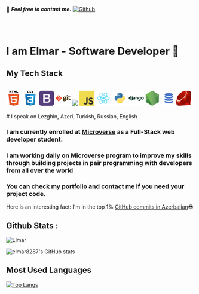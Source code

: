 📝 ***Feel free to contact me.*** [![Github](https://img.shields.io/github/followers/elmar8287?label=Follow%20Me&style=social)](https://github.com/elmar8287)
 
 <br><br>
 
 # I am Elmar - Software Developer 👋 
 ## My Tech Stack
 <br>
<code><img height="40" src="https://raw.githubusercontent.com/github/explore/80688e429a7d4ef2fca1e82350fe8e3517d3494d/topics/html/html.png"></code>
<code><img height="40" src="https://raw.githubusercontent.com/github/explore/80688e429a7d4ef2fca1e82350fe8e3517d3494d/topics/css/css.png"></code>
<code><img height="40" src="https://raw.githubusercontent.com/github/explore/80688e429a7d4ef2fca1e82350fe8e3517d3494d/topics/bootstrap/bootstrap.png"></code>
<code><img height="40" src="https://raw.githubusercontent.com/github/explore/80688e429a7d4ef2fca1e82350fe8e3517d3494d/topics/git/git.png"></code>
<code><img height="40" src="https://user-images.githubusercontent.com/674621/71187801-14e60a80-2280-11ea-94c9-e56576f76baf.png"></code>
<code><img height="40" src="https://raw.githubusercontent.com/github/explore/80688e429a7d4ef2fca1e82350fe8e3517d3494d/topics/javascript/javascript.png"></code>
<code><img height="40" src="https://raw.githubusercontent.com/github/explore/80688e429a7d4ef2fca1e82350fe8e3517d3494d/topics/react/react.png"></code>
<code><img height="40" src="https://raw.githubusercontent.com/github/explore/80688e429a7d4ef2fca1e82350fe8e3517d3494d/topics/python/python.png"></code>
<code><img height="40" src="https://raw.githubusercontent.com/github/explore/80688e429a7d4ef2fca1e82350fe8e3517d3494d/topics/django/django.png"></code>
<code><img height="40" src="https://raw.githubusercontent.com/github/explore/80688e429a7d4ef2fca1e82350fe8e3517d3494d/topics/nodejs/nodejs.png"></code>
<code><img height="40" src="https://raw.githubusercontent.com/github/explore/80688e429a7d4ef2fca1e82350fe8e3517d3494d/topics/sql/sql.png"></code><code><img height="40" src="https://raw.githubusercontent.com/github/explore/80688e429a7d4ef2fca1e82350fe8e3517d3494d/topics/ruby/ruby.png"></code>
<br><br>
# I speak on Lezghin, Azeri, Turkish, Russian, English<br>

###  I am currently enrolled at [Microverse](https://www.microverse.org/?grsf=04r25h) as a Full-Stack web developer student.<br>
###  I am  working daily on Microverse program to improve my skills through building projects in pair programming with developers from all over the world<br>
###  You can check [my portfolio](https://elmar8287.github.io/) and [contact me](https://elmar8287.github.io/#contact) if you need your project code.

Here is an interesting fact: I'm in the top 1% [GitHub commits in Azerbaijan](https://commits.top/azerbaijan.html)😎
 
 
## Github Stats : 
<!--
![GitHub Activity Graph](https://activity-graph.herokuapp.com/graph?username=elmar8287) 
-->

<p><img src="https://github-readme-streak-stats.herokuapp.com/?user=elmar8287&theme=vue-dark" alt="Elmar" /></p>

![elmar8287's GitHub stats](https://github-readme-stats.vercel.app/api?username=elmar8287&show_icons=true&theme=vue-dark)

## Most Used Languages
[![Top Langs](https://github-readme-stats.vercel.app/api/top-langs/?username=elmar8287&layout=compact&theme=tokyonight)](https://github.com/elmar8287/github-readme-stats)


<!--
**elmar8287/elmar8287** is a ✨ _special_ ✨ repository because its `README.md` (this file) appears on your GitHub profile.

Here are some ideas to get you started:

- 🔭 I’m currently working on todo project in JS
- 🌱 I’m currently learning Web-development at Microverse
- 👯 I’m looking to collaborate on projects related to front-end
- 💬 Ask me about anything!
- 📫 How to reach me: L-mar@inbox.ru
-->
